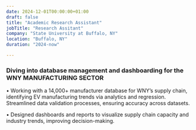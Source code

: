 ```yaml
---
date: 2024-12-01T00:00:00+01:00
draft: false
title: "Academic Research Assistant"
jobTitle: "Research Assitant"
company: "State University at Buffalo, NY"
location: "Buffalo, NY"
duration: "2024-now"

---
```

### Diving into database management and dashboarding for the WNY MANUFACTURING SECTOR

•	Working with a 14,000+ manufacturer database for WNY’s supply chain, identifying EV manufacturing trends via analytics and regression. Streamlined data validation processes, ensuring accuracy across datasets.

•	Designed dashboards and reports to visualize supply chain capacity and industry trends, improving decision-making. 
